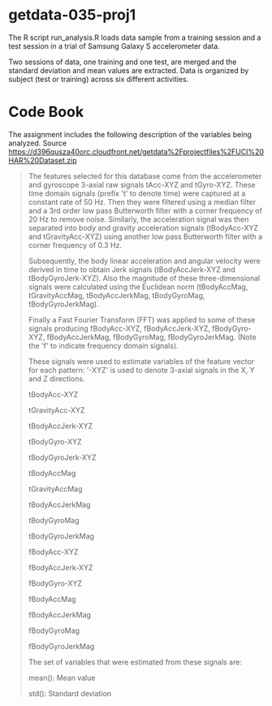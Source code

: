 # getdata-035-proj1

The R script run_analysis.R loads data sample from a training session and a test
session in a trial of Samsung Galaxy S accelerometer data.

Two sessions of data, one training and one test, are merged and the standard deviation
and mean values are extracted. Data is organized by subject (test or training)
across six different activities.


Code Book
=========

The assignment includes the following description of the variables
being analyzed. Source https://d396qusza40orc.cloudfront.net/getdata%2Fprojectfiles%2FUCI%20HAR%20Dataset.zip

> The features selected for this database come from the accelerometer and gyroscope 3-axial raw signals tAcc-XYZ and tGyro-XYZ. These time domain signals (prefix 't' to denote time) were captured at a constant rate of 50 Hz. Then they were filtered using a median filter and a 3rd order low pass Butterworth filter with a corner frequency of 20 Hz to remove noise. Similarly, the acceleration signal was then separated into body and gravity acceleration signals (tBodyAcc-XYZ and tGravityAcc-XYZ) using another low pass Butterworth filter with a corner frequency of 0.3 Hz.
> 
> Subsequently, the body linear acceleration and angular velocity were derived in time to obtain Jerk signals (tBodyAccJerk-XYZ and tBodyGyroJerk-XYZ). Also the magnitude of these three-dimensional signals were calculated using the Euclidean norm (tBodyAccMag, tGravityAccMag, tBodyAccJerkMag, tBodyGyroMag, tBodyGyroJerkMag).
> 
> Finally a Fast Fourier Transform (FFT) was applied to some of these signals producing fBodyAcc-XYZ, fBodyAccJerk-XYZ, fBodyGyro-XYZ, fBodyAccJerkMag, fBodyGyroMag, fBodyGyroJerkMag. (Note the 'f' to indicate frequency domain signals).
> 
> These signals were used to estimate variables of the feature vector for each pattern:
> '-XYZ' is used to denote 3-axial signals in the X, Y and Z directions.
> 
> tBodyAcc-XYZ
>
> tGravityAcc-XYZ
>
> tBodyAccJerk-XYZ
>
> tBodyGyro-XYZ
>
> tBodyGyroJerk-XYZ
>
> tBodyAccMag
>
> tGravityAccMag
>
> tBodyAccJerkMag
>
> tBodyGyroMag
>
> tBodyGyroJerkMag
>
> fBodyAcc-XYZ
>
> fBodyAccJerk-XYZ
>
> fBodyGyro-XYZ
>
> fBodyAccMag
>
> fBodyAccJerkMag
>
> fBodyGyroMag
>
> fBodyGyroJerkMag
> 
> The set of variables that were estimated from these signals are:
> 
> mean(): Mean value
>
> std(): Standard deviation
